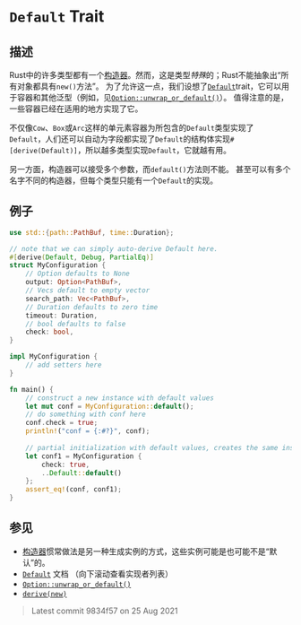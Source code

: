 # `Default` Trait

## 描述

Rust中的许多类型都有一个[构造器]。然而，这是类型*特殊*的；Rust不能抽象出“所有对象都具有`new()`方法”。
为了允许这一点，我们设想了[`Default`]trait，它可以用于容器和其他泛型（例如，见[`Option::unwrap_or_default()`]）。
值得注意的是，一些容器已经在适用的地方实现了它。

不仅像`Cow`、`Box`或`Arc`这样的单元素容器为所包含的`Default`类型实现了 `Default`，人们还可以自动为字段都实现了`Default`的结构体实现`#[derive(Default)]`，所以越多类型实现`Default`，它就越有用。

另一方面，构造器可以接受多个参数，而`default()`方法则不能。
甚至可以有多个名字不同的构造器，但每个类型只能有一个`Default`的实现。

## 例子

```rust
use std::{path::PathBuf, time::Duration};

// note that we can simply auto-derive Default here.
#[derive(Default, Debug, PartialEq)]
struct MyConfiguration {
    // Option defaults to None
    output: Option<PathBuf>,
    // Vecs default to empty vector
    search_path: Vec<PathBuf>,
    // Duration defaults to zero time
    timeout: Duration,
    // bool defaults to false
    check: bool,
}

impl MyConfiguration {
    // add setters here
}

fn main() {
    // construct a new instance with default values
    let mut conf = MyConfiguration::default();
    // do something with conf here
    conf.check = true;
    println!("conf = {:#?}", conf);
        
    // partial initialization with default values, creates the same instance
    let conf1 = MyConfiguration {
        check: true,
        ..Default::default()
    };
    assert_eq!(conf, conf1);
}
```

## 参见

- [构造器]惯常做法是另一种生成实例的方式，这些实例可能是也可能不是“默认”的。
- [`Default`] 文档 （向下滚动查看实现者列表）
- [`Option::unwrap_or_default()`]
- [`derive(new)`]

[构造器]: ctor.md
[`Default`]: https://doc.rust-lang.org/stable/std/default/trait.Default.html
[`Option::unwrap_or_default()`]: https://doc.rust-lang.org/stable/std/option/enum.Option.html#method.unwrap_or_default
[`derive(new)`]: https://crates.io/crates/derive-new/

> Latest commit 9834f57 on 25 Aug 2021